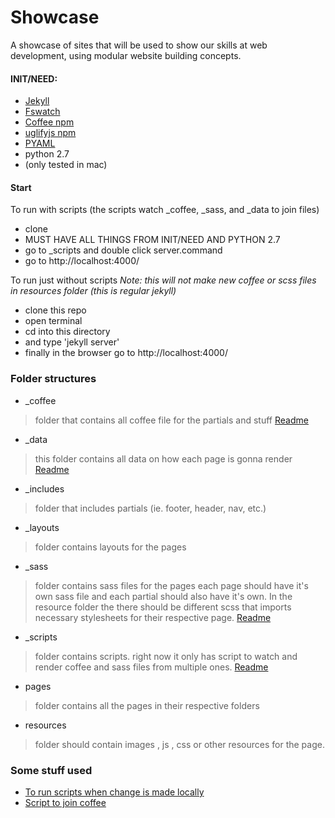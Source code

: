 # Showcase
A showcase of sites that will be used to show our skills at web development, using modular website building concepts.

#### INIT/NEED:
- [Jekyll](https://jekyllrb.com/docs/installation/)
- [Fswatch](https://github.com/emcrisostomo/fswatch)
- [Coffee npm](https://www.npmjs.com/package/coffee-script)
- [uglifyjs npm](https://www.npmjs.com/package/uglify-js)
- [PYAML](https://github.com/yaml/pyyaml)
- python 2.7
- (only tested in mac)

#### Start
To run with scripts
(the scripts watch \_coffee, \_sass, and \_data to join files)
- clone
- MUST HAVE ALL THINGS FROM INIT/NEED AND PYTHON 2.7
- go to \_scripts and double click server.command
- go to http://localhost:4000/

To run just without scripts
_Note: this will not make new coffee or scss files in resources folder (this is regular jekyll)_
- clone this repo
- open terminal
- cd into this directory
- and type 'jekyll server'
- finally in the browser go to http://localhost:4000/



### Folder structures

- \_coffee
> folder that contains all coffee file for the partials and stuff
> [Readme](https://github.com/josuerojasrojas/Showcase/blob/master/_coffee/Readme.md)

- \_data
> this folder contains all data on how each page is gonna render
> [Readme](https://github.com/josuerojasrojas/Showcase/blob/master/_data/Readme.md)

- \_includes
> folder that includes partials (ie. footer, header, nav, etc.)

- \_layouts
> folder contains layouts for the pages

- \_sass
> folder contains sass files for the pages each page should have it's own sass file and each partial should also have it's own. In the resource folder the there should be different scss that imports necessary stylesheets for their respective page.
> [Readme](https://github.com/josuerojasrojas/Showcase/blob/master/_sass/Readme.md)


- \_scripts
> folder contains scripts. right now it only has script to watch and render coffee and sass files from multiple ones.
> [Readme](https://github.com/josuerojasrojas/Showcase/blob/master/_scripts/Readme.md)


- pages
> folder contains all the pages in their respective folders

- resources
> folder should contain images , js , css or other resources for the page.


### Some stuff used
- [To run scripts when change is made locally](https://github.com/emcrisostomo/fswatch)
- [Script to join coffee](https://stackoverflow.com/questions/4575260/join-multiple-coffeescript-files-into-one-file-multiple-subdirectories)
